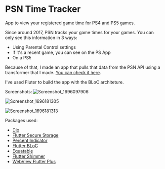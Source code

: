 # PSN Time Tracker

App to view your registered game time for PS4 and PS5 games.

Since around 2017, PSN tracks your game times for your games. You can only see this information in 3 ways:
- Using Parental Control settings
- If it's a recent game, you can see on the PS App
- On a PS5

Because of that, I made an app that pulls that data from the PSN API using a transformer that I made. [You can check it here](https://github.com/samudebug/psn-time-tracker-api).

I've used Fluter to build the app with the BLoC architeture.

Screenshots:
![Screenshot_1696097906](https://github.com/samudebug/psn-time-tracker/assets/34324655/9609d674-8d80-46c9-a9fb-1828ffb046f7)

![Screenshot_1696181305](https://github.com/samudebug/psn-time-tracker/assets/34324655/559480e1-5a75-4571-aa3c-23d3730034f3)

![Screenshot_1696181313](https://github.com/samudebug/psn-time-tracker/assets/34324655/70276dcc-8112-44a6-97ad-45dd2cfe14fb)

Packages used:
- [Dio](https://github.com/cfug/dio)
- [Flutter Secure Storage](https://github.com/mogol/flutter_secure_storage)
- [Percent Indicator](https://github.com/diegoveloper/flutter_percent_indicator)
- [Flutter BLoC](https://github.com/felangel/bloc/tree/master/packages/flutter_bloc)
- [Equatable](https://github.com/felangel/equatable)
- [Flutter Shimmer](https://github.com/hnvn/flutter_shimmer)
- [WebView Flutter Plus](https://github.com/shah-xad/webview_flutter_plus)
